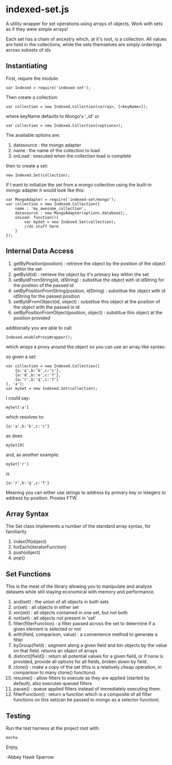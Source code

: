indexed-set.js
==============
A utility wrapper for set operations using arrays of objects. Work with sets as if they were simple arrays!

Each set has a chain of ancestry which, at it's root, is a collection. All values are held in the collections, while the sets themselves are simply orderings across subsets of ids

Instantiating
-------------

First, require the module:

    var Indexed = require('indexed-set');
    
Then create a collection:

    var collection = new Indexed.Collection(<array>, [<keyName>]);

where keyName defaults to Mongo's '_id' or

    var collection = new Indexed.Collection(<options>);
    
The available options are:
1. datasource : the mongo adapter
2. name : the name of the collection to load
3. onLoad : executed when the collection load is complete

then to create a set:

    new Indexed.Set(collection);
    
If I want to initialize the set from a mongo collection using the built-in mongo adapter it would look like this:

    var MongoAdapter = require('indexed-set/mongo');
    var collection = new Indexed.Collection({
        name : 'my_awesome_collection',
        datasource : new MongoAdapter(options.database);,
        onLoad: function(){
            var mySet = new Indexed.Set(collection);
            //do stuff here
        }
    });

Internal Data Access
--------------------
1. getByPosition(position) : retrieve the object by the position of the object within the set
2. getById(id) : retrieve the object by it's primary key within the set
3. setByIdFromString(id, idString) : substitue the object with id idString for the position of the passed id
4. setByPositionFromString(position, idString) : substitue the object with id idString for the passed position
5. setByIdFromObject(id, object) : substitue this object at the position of the object with the passed in id
6. setByPositionFromObject(position, object) : substitue this object at the position provided

additionally you are able to call:

    Indexed.enableProxyWrapper();
    
which wraps a proxy around the object so you can use an array-like syntax:

so given a set:

    var collection = new Indexed.Collection([
        {a:'a',b:'b',c:'c'},
        {a:'d',b:'e',c:'f'},
        {a:'r',b:'q',c:'f'}
    ], 'a');
    var mySet = new Indexed.Set(collection);
    
I could say:

    mySet['a']
    
which resolves to:

    {a:'a',b:'b',c:'c'}
    
as does

    mySet[0]
    
and, as another example:
    
    mySet['r']
    
is

    {a:'r',b:'q',c:'f'}
    
Meaning you can either use strings to address by primary key or integers to address by position. Proxies FTW.

Array Syntax
------------
The Set class implements a number of the standard array syntax, for familiarity
1. indexOf(object)
2. forEach(iteratorFunction)
3. push(object)
4. pop()

Set Functions
-------------
This is the meat of the library allowing you to manipulate and analyze datasets while still staying economical with memory and performance.
1. and(set) : the union of all objects in both sets
2. or(set) : all objects in either set
3. xor(set) : all objects contained in one set, but not both
4. not(set) : all objects not present in 'set'
5. filter(filterFunction) : a filter passed across the set to determine if a given element is selected or not
6. with(field, comparison, value) : a convenience method to generate a filter
7. byGroup(field) : segment along a given field and bin objects by the value on that field. returns an object of arrays
8. distinct([field]) : return all potential values for a given field, or if none is provided, provide all options for all fields, broken down by field.
9. clone() : make a copy of the set (this is a relatively cheap operation, in comparison to many clone() functions)
10. resume() : allow filters to execute as they are applied (started by default), also executes queued filters
11. pause() : queue applied filters instead of immediately executing them.
12. filterFunction() : return a function which is a composite of all filter functions on this set(can be passed to mongo as a selector function).

Testing
-------

Run the test harness at the project root with:

    mocha

Enjoy,

-Abbey Hawk Sparrow